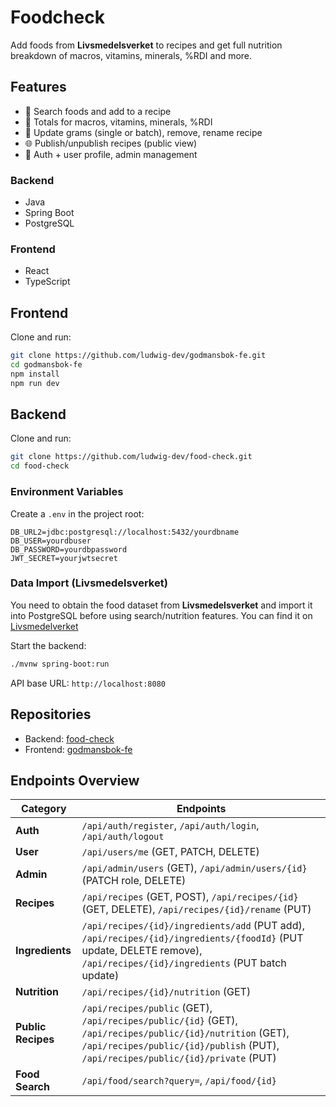 # Foodcheck

Add foods from **Livsmedelsverket** to recipes and get full nutrition breakdown of macros, vitamins, minerals, %RDI and more.

## Features
- 🔎 Search foods and add to a recipe
- 🧪 Totals for macros, vitamins, minerals, %RDI
- 🧩 Update grams (single or batch), remove, rename recipe
- 🌐 Publish/unpublish recipes (public view)
- 🔐 Auth + user profile, admin management

### Backend
- Java
- Spring Boot   
- PostgreSQL

### Frontend
- React
- TypeScript  

## Frontend
Clone and run:
```bash
git clone https://github.com/ludwig-dev/godmansbok-fe.git
cd godmansbok-fe
npm install
npm run dev
```

## Backend
Clone and run:
```bash
git clone https://github.com/ludwig-dev/food-check.git
cd food-check
```

### Environment Variables
Create a `.env` in the project root:
```env
DB_URL2=jdbc:postgresql://localhost:5432/yourdbname
DB_USER=yourdbuser
DB_PASSWORD=yourdbpassword
JWT_SECRET=yourjwtsecret
```

### Data Import (Livsmedelsverket)
You need to obtain the food dataset from **Livsmedelsverket** and import it into PostgreSQL before using search/nutrition features. You can find it on [Livsmedelverket](https://www.livsmedelsverket.se/om-oss/psidata/livsmedelsdatabasen/)


Start the backend:
```bash
./mvnw spring-boot:run
```

API base URL: `http://localhost:8080`

## Repositories
- Backend: [food-check](https://github.com/ludwig-dev/food-check)
- Frontend: [godmansbok-fe](https://github.com/ludwig-dev/godmansbok-fe)

## Endpoints Overview

| Category | Endpoints |
|---|---|
| **Auth** | `/api/auth/register`, `/api/auth/login`, `/api/auth/logout` |
| **User** | `/api/users/me` (GET, PATCH, DELETE) |
| **Admin** | `/api/admin/users` (GET), `/api/admin/users/{id}` (PATCH role, DELETE) |
| **Recipes** | `/api/recipes` (GET, POST), `/api/recipes/{id}` (GET, DELETE), `/api/recipes/{id}/rename` (PUT) |
| **Ingredients** | `/api/recipes/{id}/ingredients/add` (PUT add), `/api/recipes/{id}/ingredients/{foodId}` (PUT update, DELETE remove), `/api/recipes/{id}/ingredients` (PUT batch update) |
| **Nutrition** | `/api/recipes/{id}/nutrition` (GET) |
| **Public Recipes** | `/api/recipes/public` (GET), `/api/recipes/public/{id}` (GET), `/api/recipes/public/{id}/nutrition` (GET), `/api/recipes/public/{id}/publish` (PUT), `/api/recipes/public/{id}/private` (PUT) |
| **Food Search** | `/api/food/search?query=`, `/api/food/{id}` |
